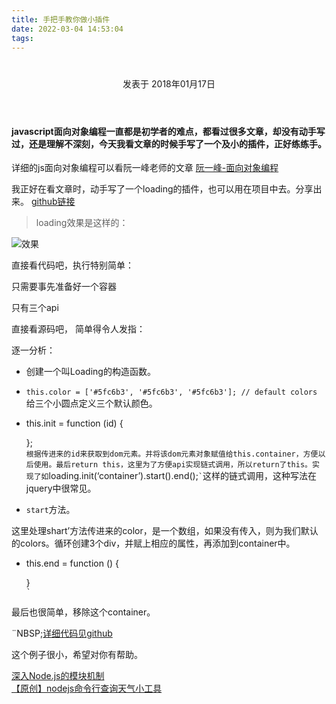 ```yaml
---
title: 手把手教你做小插件
date: 2022-03-04 14:53:04
tags:
---
```


<div class="post-block"><link itemprop="mainEntityOfPage" href="http://cmszlx.win/2018/01/17/手把手教你做小插件/"><span hidden="" itemprop="author" itemscope="" itemtype="http://schema.org/Person"><meta itemprop="name" content="linXiao"><meta itemprop="description" content=""><meta itemprop="image" content="/images/avatar.gif"></span><span hidden="" itemprop="publisher" itemscope="" itemtype="http://schema.org/Organization"><meta itemprop="name" content="Hurry"></span><header class="post-header"><h1 class="post-title" itemprop="name headline"></h1><div class="post-meta"><span class="post-time"><span class="post-meta-item-icon"><i class="fa fa-calendar-o"></i></span><span class="post-meta-item-text">发表于</span><time title="创建于" itemprop="dateCreated datePublished" datetime="2018-01-17T15:35:48+08:00"> 2018年01月17日 </time></span></div></header><div class="post-body" itemprop="articleBody"><h4 id="javascript面向对象编程一直都是初学者的难点，都看过很多文章，却没有动手写过，还是理解不深刻，今天我看文章的时候手写了一个及小的插件，正好练练手。"><a href="#javascript面向对象编程一直都是初学者的难点，都看过很多文章，却没有动手写过，还是理解不深刻，今天我看文章的时候手写了一个及小的插件，正好练练手。" class="headerlink" title="javascript面向对象编程一直都是初学者的难点，都看过很多文章，却没有动手写过，还是理解不深刻，今天我看文章的时候手写了一个及小的插件，正好练练手。"></a>javascript面向对象编程一直都是初学者的难点，都看过很多文章，却没有动手写过，还是理解不深刻，今天我看文章的时候手写了一个及小的插件，正好练练手。</h4><p>详细的js面向对象编程可以看阮一峰老师的文章 <a href="http://www.ruanyifeng.com/blog/2010/05/object-oriented_javascript_encapsulation.html" target="_blank" rel="noopener">阮一峰-面向对象编程</a></p><p>我正好在看文章时，动手写了一个loading的插件，也可以用在项目中去。分享出来。 <a href="https://github.com/zlx362211854/loading" target="_blank" rel="noopener">github链接</a></p><blockquote><p>loading效果是这样的：</p></blockquote><p><img src="http://upload-images.jianshu.io/upload_images/5420078-a74df0e8c05aad5a.gif?imageMogr2/auto-orient/strip" alt="效果"></p><p>直接看代码吧，执行特别简单：</p><precode language="" precodenum="0"></precode><p>只需要事先准备好一个容器</p><precode language="" precodenum="1"></precode><p>只有三个api</p><precode language="" precodenum="2"></precode><p>直接看源码吧， 简单得令人发指：</p><precode language="" precodenum="3"></precode><p>逐一分析：</p><ul><li>创建一个叫Loading的构造函数。</li><li><p><code>this.color = ['#5fc6b3', '#5fc6b3', '#5fc6b3']; // default colors</code> 给三个小圆点定义三个默认颜色。</p></li><li><precode language="init```方法。" precodenum="4"></precode><p>this.init = function (id) {</p><precode language="" precodenum="5"></precode><p> };<br><code>根据传进来的id来获取到dom元素。并将该dom元素对象赋值给this.container，方便以后使用。最后return this，这里为了方便api实现链式调用，所以return了this。实现了如</code>loading.init(‘container’).start().end();<code>`</code>这样的链式调用，这种写法在jquery中很常见。</p></li></ul><ul><li><code>start</code>方法。</li></ul><precode language="" precodenum="6"></precode><p>这里处理shart’方法传进来的color，是一个数组，如果没有传入，则为我们默认的colors。循环创建3个div，并赋上相应的属性，再添加到container中。</p><ul><li><precode language="end```方法" precodenum="7"></precode><p>this.end = function () {</p><precode language="" precodenum="8"></precode><p> }<br><code>`</code></p></li></ul><p>最后也很简单，移除这个container。</p><p>¨NBSP;<a href="https://github.com/zlx362211854/loading" target="_blank" rel="noopener">详细代码见github</a></p><p>这个例子很小，希望对你有帮助。</p></div><footer class="post-footer"><div class="post-nav"><div class="post-nav-next post-nav-item"><a href="/2017/11/15/深入Node-js的模块机制/" rel="next" title="深入Node.js的模块机制"><i class="fa fa-chevron-left"></i> 深入Node.js的模块机制 </a></div><span class="post-nav-divider"></span><div class="post-nav-prev post-nav-item"><a href="/2018/09/05/命令行查询天气/" rel="prev" title="【原创】nodejs命令行查询天气小工具"> 【原创】nodejs命令行查询天气小工具 <i class="fa fa-chevron-right"></i></a></div></div></footer></div>
